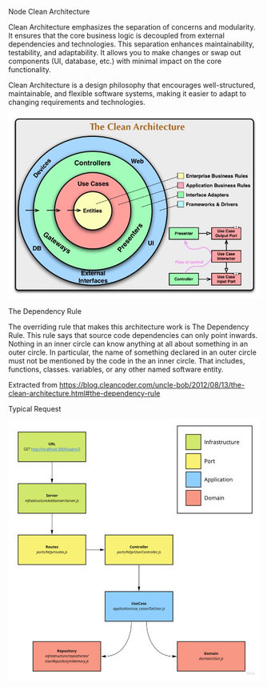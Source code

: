 Node Clean Architecture

Clean Architecture emphasizes the separation of concerns and modularity. It ensures that the core business logic is decoupled from external dependencies and technologies. This separation enhances maintainability, testability, and adaptability. It allows you to make changes or swap out components (UI, database, etc.) with minimal impact on the core functionality.

Clean Architecture is a design philosophy that encourages well-structured, maintainable, and flexible software systems, making it easier to adapt to changing requirements and technologies.

![Alt Text](./cleanDemo.jpg)

The Dependency Rule

The overriding rule that makes this architecture work is The Dependency Rule. This rule says that source code dependencies can only point inwards. Nothing in an inner circle can know anything at all about something in an outer circle. In particular, the name of something declared in an outer circle must not be mentioned by the code in the an inner circle. That includes, functions, classes. variables, or any other named software entity.

Extracted from https://blog.cleancoder.com/uncle-bob/2012/08/13/the-clean-architecture.html#the-dependency-rule

Typical Request

![Alt Text](./architecture.jpg)
